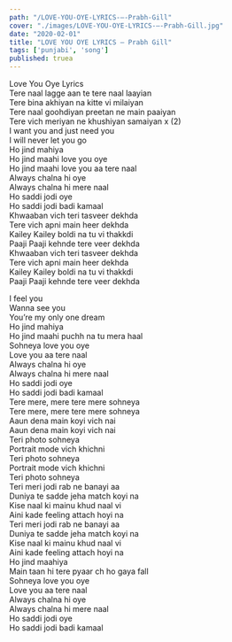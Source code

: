 ```yaml
---
path: "/LOVE-YOU-OYE-LYRICS-–-Prabh-Gill"
cover: "./images/LOVE-YOU-OYE-LYRICS-–-Prabh-Gill.jpg"
date: "2020-02-01"
title: "LOVE YOU OYE LYRICS – Prabh Gill"
tags: ['punjabi', 'song']
published: truea
---
```

  
Love You Oye Lyrics  
Tere naal lagge aan te tere naal laayian  
Tere bina akhiyan na kitte vi milaiyan  
Tere naal goohdiyan preetan ne main paaiyan  
Tere vich meriyan ne khushiyan samaiyan x (2)  
I want you and just need you  
I will never let you go  
Ho jind mahiya  
Ho jind maahi love you oye  
Ho jind maahi love you aa tere naal  
Always chalna hi oye  
Always chalna hi mere naal  
Ho saddi jodi oye  
Ho saddi jodi badi kamaal  
Khwaaban vich teri tasveer dekhda  
Tere vich apni main heer dekhda  
Kailey Kailey boldi na tu vi thakkdi  
Paaji Paaji kehnde tere veer dekhda  
Khwaaban vich teri tasveer dekhda  
Tere vich apni main heer dekhda  
Kailey Kailey boldi na tu vi thakkdi  
Paaji Paaji kehnde tere veer dekhda  
  
  
  
  
  
  
I feel you  
Wanna see you  
You’re my only one dream  
Ho jind mahiya  
Ho jind maahi puchh na tu mera haal  
Sohneya love you oye  
Love you aa tere naal  
Always chalna hi oye  
Always chalna hi mere naal  
Ho saddi jodi oye  
Ho saddi jodi badi kamaal  
Tere mere, mere tere mere sohneya  
Tere mere, mere tere mere sohneya  
Aaun dena main koyi vich nai  
Aaun dena main koyi vich nai  
Teri photo sohneya  
Portrait mode vich khichni  
Teri photo sohneya  
Portrait mode vich khichni  
Teri photo sohneya  
Teri meri jodi rab ne banayi aa  
Duniya te sadde jeha match koyi na  
Kise naal ki mainu khud naal vi  
Aini kade feeling attach hoyi na  
Teri meri jodi rab ne banayi aa  
Duniya te sadde jeha match koyi na  
Kise naal ki mainu khud naal vi  
Aini kade feeling attach hoyi na  
Ho jind maahiya  
Main taan hi tere pyaar ch ho gaya fall  
Sohneya love you oye  
Love you aa tere naal  
Always chalna hi oye  
Always chalna hi mere naal  
Ho saddi jodi oye  
Ho saddi jodi badi kamaal  
